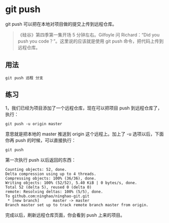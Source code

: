 # git push

git push 可以把在本地对项目做的提交上传到远程仓库。

> 《硅谷》第四季第一集开场 5 分钟左右。Gilfoyle 问 Richard：“Did you push you code？”。这里说的应该就是使用 git push 命令，把代码上传到远程仓库。

## 用法

```
git push 远程 分支
```

## 练习

1，我们已经为项目添加了一个远程仓库，现在可以把项目 push 到远程仓库了，执行：

```
git push -u origin master
```

意思就是把本地的 master 推送到 origin 这个远程上。加上了 -u 选项以后，下面你再 push 的时候，可以直接执行：

```
git push
```

第一次执行 push 以后返回的东西：

```
Counting objects: 52, done.
Delta compression using up to 4 threads.
Compressing objects: 100% (36/36), done.
Writing objects: 100% (52/52), 5.40 KiB | 0 bytes/s, done.
Total 52 (delta 5), reused 0 (delta 0)
remote: Resolving deltas: 100% (5/5), done.
To github.com:ninghao/ninghao-git.git
 * [new branch]      master -> master
Branch master set up to track remote branch master from origin.
```

完成以后，刷新远程仓库页面，你会看到 push 上来的项目。

